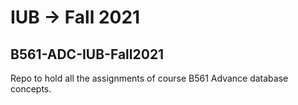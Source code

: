 # IUB -> Fall 2021
## B561-ADC-IUB-Fall2021
Repo to hold all the assignments of course B561 Advance database concepts. 
